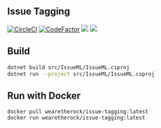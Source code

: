 ## Issue Tagging

[![CircleCI](https://circleci.com/gh/i-bcircle/issue-tagging.svg?style=svg)](https://circleci.com/gh/i-bcircle/issue-tagging)
[![CodeFactor](https://www.codefactor.io/repository/github/i-bcircle/issue-tagging/badge)](https://www.codefactor.io/repository/github/i-bcircle/issue-tagging)
[![](https://images.microbadger.com/badges/image/wearetherock/issue-tagging.svg)](https://microbadger.com/images/wearetherock/issue-tagging "Get your own image badge on microbadger.com")
[![](https://images.microbadger.com/badges/version/wearetherock/issue-tagging.svg)](https://microbadger.com/images/wearetherock/issue-tagging "Get your own version badge on microbadger.com")

## Build

```bash
dotnet build src/IssueML/IssueML.csproj
dotnet run --project src/IssueML/IssueML.csproj
```

## Run with Docker

```
docker pull wearetherock/issue-tagging:latest
docker run wearetherock/issue-tagging:latest
```